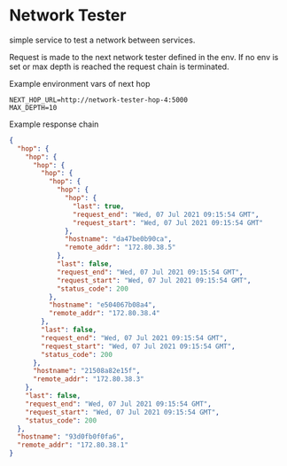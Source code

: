 # Network Tester

simple service to test a network between services.

Request is made to the next network tester defined in the env. If no env is set or max depth is reached the request chain is terminated.

Example environment vars of next hop

```env
NEXT_HOP_URL=http://network-tester-hop-4:5000
MAX_DEPTH=10
```

Example response chain

```json
{
  "hop": {
    "hop": {
      "hop": {
        "hop": {
          "hop": {
            "hop": {
              "hop": {
                "last": true,
                "request_end": "Wed, 07 Jul 2021 09:15:54 GMT",
                "request_start": "Wed, 07 Jul 2021 09:15:54 GMT"
              },
              "hostname": "da47be0b90ca",
              "remote_addr": "172.80.38.5"
            },
            "last": false,
            "request_end": "Wed, 07 Jul 2021 09:15:54 GMT",
            "request_start": "Wed, 07 Jul 2021 09:15:54 GMT",
            "status_code": 200
          },
          "hostname": "e504067b08a4",
          "remote_addr": "172.80.38.4"
        },
        "last": false,
        "request_end": "Wed, 07 Jul 2021 09:15:54 GMT",
        "request_start": "Wed, 07 Jul 2021 09:15:54 GMT",
        "status_code": 200
      },
      "hostname": "21508a82e15f",
      "remote_addr": "172.80.38.3"
    },
    "last": false,
    "request_end": "Wed, 07 Jul 2021 09:15:54 GMT",
    "request_start": "Wed, 07 Jul 2021 09:15:54 GMT",
    "status_code": 200
  },
  "hostname": "93d0fb0f0fa6",
  "remote_addr": "172.80.38.1"
}
```
